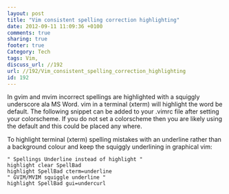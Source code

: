 ```yaml
---
layout: post
title: "Vim consistent spelling correction highlighting"
date: 2012-09-11 11:09:36 +0100 
comments: true
sharing: true
footer: true
Category: Tech
tags: Vim,
discuss_url: //192
url: //192/Vim_consistent_spelling_correction_highlighting
id: 192
---
```

In gvim and mvim incorrect spellings are highlighted with a squiggly underscore ala MS Word. vim in a terminal (xterm) will highlight the word be default. The following snippet can be added to your .vimrc file after setting your colorscheme. If you do not set a colorscheme then you are likely using the default and this could be placed any where.

To highlight terminal (xterm) spelling mistakes with an underline rather than a background colour and keep the squiggly underlining in graphical vim:

    " Spellings Underline instead of highlight "
    highlight clear SpellBad
    highlight SpellBad cterm=underline 
    " GVIM/MVIM squiggle underline "
    highlight SpellBad gui=undercurl

